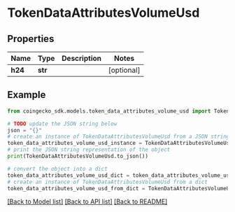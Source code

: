 # TokenDataAttributesVolumeUsd


## Properties

Name | Type | Description | Notes
------------ | ------------- | ------------- | -------------
**h24** | **str** |  | [optional] 

## Example

```python
from coingecko_sdk.models.token_data_attributes_volume_usd import TokenDataAttributesVolumeUsd

# TODO update the JSON string below
json = "{}"
# create an instance of TokenDataAttributesVolumeUsd from a JSON string
token_data_attributes_volume_usd_instance = TokenDataAttributesVolumeUsd.from_json(json)
# print the JSON string representation of the object
print(TokenDataAttributesVolumeUsd.to_json())

# convert the object into a dict
token_data_attributes_volume_usd_dict = token_data_attributes_volume_usd_instance.to_dict()
# create an instance of TokenDataAttributesVolumeUsd from a dict
token_data_attributes_volume_usd_from_dict = TokenDataAttributesVolumeUsd.from_dict(token_data_attributes_volume_usd_dict)
```
[[Back to Model list]](../README.md#documentation-for-models) [[Back to API list]](../README.md#documentation-for-api-endpoints) [[Back to README]](../README.md)


